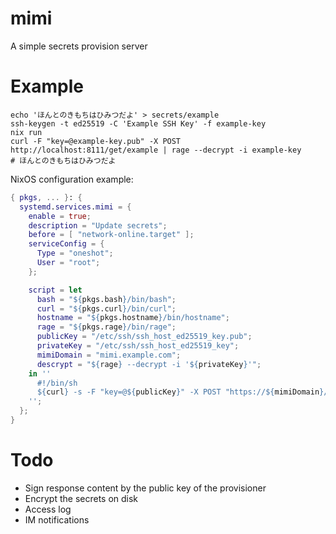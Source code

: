 # mimi
A simple secrets provision server

# Example

```shell
echo 'ほんとのきもちはひみつだよ' > secrets/example
ssh-keygen -t ed25519 -C 'Example SSH Key' -f example-key
nix run
curl -F "key=@example-key.pub" -X POST http://localhost:8111/get/example | rage --decrypt -i example-key
# ほんとのきもちはひみつだよ
```

NixOS configuration example:

```nix
{ pkgs, ... }: {
  systemd.services.mimi = {
    enable = true;
    description = "Update secrets";
    before = [ "network-online.target" ];
    serviceConfig = {
      Type = "oneshot";
      User = "root";
    };

    script = let
      bash = "${pkgs.bash}/bin/bash";
      curl = "${pkgs.curl}/bin/curl";
      hostname = "${pkgs.hostname}/bin/hostname";
      rage = "${pkgs.rage}/bin/rage";
      publicKey = "/etc/ssh/ssh_host_ed25519_key.pub";
      privateKey = "/etc/ssh/ssh_host_ed25519_key";
      mimiDomain = "mimi.example.com";
      descrypt = "${rage} --decrypt -i '${privateKey}'";
    in ''
      #!/bin/sh
      ${curl} -s -F "key=@${publicKey}" -X POST "https://${mimiDomain}/get/$(${hostname})" | {descrypt} | ${bash}
    '';
  };
}
```

# Todo

- Sign response content by the public key of the provisioner
- Encrypt the secrets on disk
- Access log
- IM notifications
